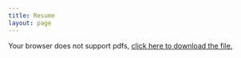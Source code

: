 ```yaml
---
title: Resume
layout: page
---
```


<object class="resume" data="/assets/resume.pdf" type="application/pdf">
  Your browser does not support pdfs, <a href="/assets/resume.pdf">click here to
  download the file.</a>
</object>

